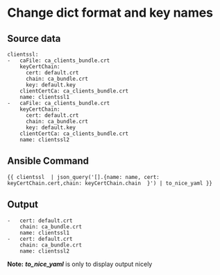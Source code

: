 # Change dict format and key names

## Source data
```
clientssl:
-   caFile: ca_clients_bundle.crt
    keyCertChain:
      cert: default.crt
      chain: ca_bundle.crt
      key: default.key
    clientCertCa: ca_clients_bundle.crt
    name: clientssl1
-   caFile: ca_clients_bundle.crt
    keyCertChain:
      cert: default.crt
      chain: ca_bundle.crt
      key: default.key
    clientCertCa: ca_clients_bundle.crt
    name: clientssl2
```

## Ansible Command

```
{{ clientssl  | json_query('[].{name: name, cert: keyCertChain.cert,chain: keyCertChain.chain  }') | to_nice_yaml }}
```

## Output

```
-   cert: default.crt
    chain: ca_bundle.crt
    name: clientssl1
-   cert: default.crt
    chain: ca_bundle.crt
    name: clientssl2
```
**Note:** ***to_nice_yaml*** is only to display output nicely
